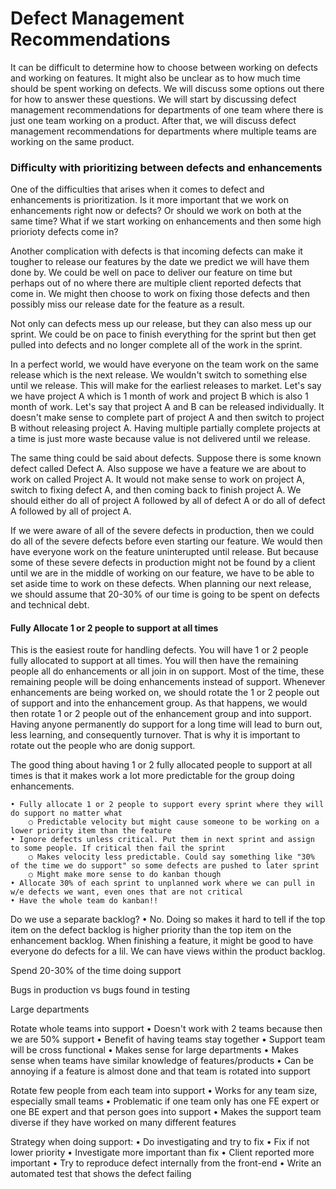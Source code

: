 # Defect Management Recommendations

It can be difficult to determine how to choose between working on defects and working on features. It might also be unclear as to how much time should be spent working on defects. We will discuss some options out there for how to answer these questions. We will start by discussing defect management recommendations for departments of one team where there is just one team working on a product. After that, we will discuss defect management recommendations for departments where multiple teams are working on the same product.

### Difficulty with prioritizing between defects and enhancements

One of the difficulties that arises when it comes to defect and enhancements is prioritization. Is it more important that we work on enhancements right now or defects? Or should we work on both at the same time? What if we start working on enhancements and then some high priorioty defects come in?

Another complication with defects is that incoming defects can make it tougher to release our features by the date we predict we will have them done by. We could be well on pace to deliver our feature on time but perhaps out of no where there are multiple client reported defects that come in. We might then choose to work on fixing those defects and then possibly miss our release date for the feature as a result.

Not only can defects mess up our release, but they can also mess up our sprint. We could be on pace to finish everything for the sprint but then get pulled into defects and no longer complete all of the work in the sprint.

In a perfect world, we would have everyone on the team work on the same release which is the next release. We wouldn't switch to something else until we release. This will make for the earliest releases to market. Let's say we have project A which is 1 month of work and project B which is also 1 month of work. Let's say that project A and B can be released individually. It doesn't make sense to complete part of project A and then switch to project B without releasing project A. Having multiple partially complete projects at a time is just more waste because value is not delivered until we release.

The same thing could be said about defects. Suppose there is some known defect called Defect A. Also suppose we have a feature we are about to work on called Project A. It would not make sense to work on project A, switch to fixing defect A, and then coming back to finish project A. We should either do all of project A followed by all of defect A or do all of defect A followed by all of project A.

If we were aware of all of the severe defects in production, then we could do all of the severe defects before even starting our feature. We would then have everyone work on the feature uninterupted until release. But because some of these severe defects in production might not be found by a client until we are in the middle of working on our feature, we have to be able to set aside time to work on these defects. When planning our next release, we should assume that 20-30% of our time is going to be spent on defects and technical debt. 

#### Fully Allocate 1 or 2 people to support at all times
This is the easiest route for handling defects. You will have 1 or 2 people fully allocated to support at all times. You will then have the remaining people all do enhancements or all join in on support. Most of the time, these remaining people will be doing enhancements instead of support. Whenever enhancements are being worked on, we should rotate the 1 or 2 people out of support and into the enhancement group. As that happens, we would then rotate 1 or 2 people out of the enhancement group and into support. Having anyone permanently do support for a long time will lead to burn out, less learning, and consequently turnover. That is why it is important to rotate out the people who are donig support.

The good thing about having 1 or 2 fully allocated people to support at all times is that it makes work a lot more predictable for the group doing enhancements. 

	• Fully allocate 1 or 2 people to support every sprint where they will do support no matter what
		○ Predictable velocity but might cause someone to be working on a lower priority item than the feature
	• Ignore defects unless critical. Put them in next sprint and assign to some people. If critical then fail the sprint
		○ Makes velocity less predictable. Could say something like "30% of the time we do support" so some defects are pushed to later sprint
		○ Might make more sense to do kanban though
	• Allocate 30% of each sprint to unplanned work where we can pull in w/e defects we want, even ones that are not critical
	• Have the whole team do kanban!!
Do we use a separate backlog?
	• No. Doing so makes it hard to tell if the top item on the defect backlog is higher priority than the top item on the enhancement backlog. When finishing a feature, it might be good to have everyone do defects for a lil. We can have views within the product backlog.
	
Spend 20-30% of the time doing support

Bugs in production vs bugs found in testing

Large departments

Rotate whole teams into support
	• Doesn't work with 2 teams because then we are 50% support
	• Benefit of having teams stay together
	• Support team will be cross functional
	• Makes sense for large departments
	• Makes sense when teams have similar knowledge of features/products
	• Can be annoying if a feature is almost done and that team is rotated into support

Rotate few people from each team into support
	• Works for any team size, especially small teams
	• Problematic if one team only has one FE expert or one BE expert and that person goes into support
	• Makes the support team diverse if they have worked on many different features

Strategy when doing support:
	• Do investigating and try to fix
	• Fix if not lower priority
	• Investigate more important than fix
	• Client reported more important
	• Try to reproduce defect internally from the front-end
	• Write an automated test that shows the defect failing
